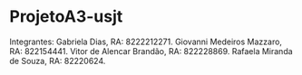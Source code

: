 # ProjetoA3-usjt
Integrantes:
Gabriela Dias, RA: 8222212271.
Giovanni Medeiros Mazzaro, RA: 822154441.
Vitor de Alencar Brandão, RA: 822228869.
Rafaela Miranda de Souza, RA: 82220624.



